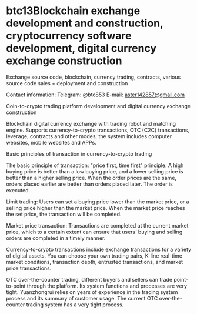 # btc13Blockchain exchange development and construction, cryptocurrency software development, digital currency exchange construction

Exchange source code, blockchain, currency trading, contracts, various source code sales + deployment and construction

Contact information: Telegram: @btc853 E-mail: aster142857@gmail.com

Coin-to-crypto trading platform development and digital currency exchange construction

Blockchain digital currency exchange with trading robot and matching engine. Supports currency-to-crypto transactions, OTC (C2C) transactions, leverage, contracts and other modes; the system includes computer websites, mobile websites and APPs.

Basic principles of transaction in currency-to-crypto trading

The basic principle of transaction: "price first, time first" principle. A high buying price is better than a low buying price, and a lower selling price is better than a higher selling price. When the order prices are the same, orders placed earlier are better than orders placed later. The order is executed.

Limit trading: Users can set a buying price lower than the market price, or a selling price higher than the market price. When the market price reaches the set price, the transaction will be completed.

Market price transaction: Transactions are completed at the current market price, which to a certain extent can ensure that users’ buying and selling orders are completed in a timely manner.

Currency-to-crypto transactions include exchange transactions for a variety of digital assets. You can choose your own trading pairs, K-line real-time market conditions, transaction depth, entrusted transactions, and market price transactions.

OTC over-the-counter trading, different buyers and sellers can trade point-to-point through the platform. Its system functions and processes are very tight. Yuanzhongrui relies on years of experience in the trading system process and its summary of customer usage. The current OTC over-the-counter trading system has a very tight process.

